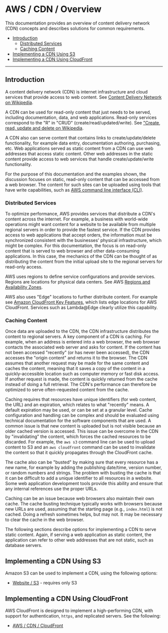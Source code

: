 # AWS / CDN / Overview #

This documentation provides an overview of
content delivery network (CDN) concepts and describes solutions for common requirements.

*   [Introduction](#introduction)
    +   [Distributed Services](#distributed-services)
    +   [Caching Content](#caching-content)
*   [Implementing a CDN Using S3](#implementing-a-cdn-using-s3)
*   [Implementing a CDN Using CloudFront](#implementing-a-cdn-using-cloudfront)

---------------

## Introduction ##

A content delivery network (CDN) is internet infrastructure and cloud services that
provide access to web content.
See [Content Delivery Network on Wikipedia](https://en.wikipedia.org/wiki/Content_delivery_network).

A CDN can be used for read-only content that just needs to be served,
including documentation, data, and web applications.
Read-only services correspond to the "R" in "CRUD" (create/read/updated/write).
See ["Create, read, update and delete on Wikipedia](https://en.wikipedia.org/wiki/Create,_read,_update_and_delete).

A CDN also can serve content that contains links to create/update/delete functionality,
for example data entry, documentation authoring, purchasing, etc.
Web applications served as static content from a CDN can use web addresses that access static content.
Other web addresses in the static content provide access to web services that handle create/update/write functionality.

For the purpose of this documentation and the examples shown, the
discussion focuses on static, read-only content that can be accessed from a web browser.
The content for such sites can be uploaded using tools that have write capabilities,
such as [AWS command line interface (CLI)](../cli/cli.md).

### Distributed Services ###

To optimize performance, AWS provides services that distribute a CDN's content across the internet.
For example, a business with world-wide operations might want content for a website
to be available from multiple regional servers in order to provide the fastest service.
If the CDN provides access to web applications that accept orders,
the information must be synchronized consistent with the businesses' physical infrastructure,
which might be complex.  For this documentation,
the focus is on read-only content that is served to web browser and other data-consuming applications.
In this case, the mechanics of the CDN can be thought of as distributing the content from
the initial upload site to the regional servers for read-only access.

AWS uses regions to define service configurations and provide services.
Regions are locations for physical data centers.
See AWS [Regions and Availability Zones](https://aws.amazon.com/about-aws/global-infrastructure/regions_az/).

AWS also uses "Edge" locations to further distribute content.
For example see [Amazon CloudFront Key Features](https://aws.amazon.com/cloudfront/features/?p=ugi&l=na),
which lists edge locations for AWS CloudFront.
Services such as Lambda@Edge clearly utilize this capability.

### Caching Content ###

Once data are uploaded to the CDN, the CDN infrastructure distributes the content to regional servers.
A key component of a CDN is caching.
For example, when an address is entered into a web browser,
the web browser contacts the associated web server and asks for content.
If the content has not been accessed "recently" (or has never been accessed),
the CDN accesses the "origin content" and returns it to the browser.
The CDN assumes that another request may be made for the same content and caches the content,
meaning that it saves a copy of the content in a quickly-accessible location such as computer memory or fast disk access.
If another request is made, the content is quickly returned from the cache instead of doing a full retrieval.
The CDN's performance can therefore be optimized to serve often-requested content from the cache.

Caching requires that resources have unique identifiers (for web content, the URL) and an expiration,
which relates to what "recently" means.
A default expiration may be used, or can be set at a granular level.
Cache configuration and handling can be complex and should be evaluated using technical documentation for the software
components that are used.
A common issue is that new content is uploaded but is not visible because an older cached version is accessed.
This issue can be overcome in the CDN by "invalidating" the content, which forces the cached resources to be discarded.
For example, the `aws s3` command line can be used to upload content to S3 and an `aws cloudfront` command
can be used to invalidate the content so that it quickly propagates through the CloudFront cache.

The cache also can be "busted" by making sure that every resource has a new name,
for example by adding the publishing date/time, version number, or random numbers and strings.
The problem with busting the cache is that it can be difficult to add a unique identifier to all resources in a website.
Some web application development tools provide this ability and ensure that any internal references use the proper URLs.

Caching can be an issue because web browsers also maintain their own cache.
The cache busting technique typically works with browsers because new URLs are used,
assuming that the starting page (e.g., `index.html`) is not cached.
Doing a refresh sometimes helps, but may not.
It may be necessary to clear the cache in the web browser.

The following sections describe options for implementing a CDN to serve static content.
Again, if serving a web application as static content, the application can refer to other web addresses that are not static,
such as database servers.

## Implementing a CDN Using S3 ##

Amazon S3 can be used to implement a CDN, using the following options:

*   [Website / S3](../website/s3/s3.md) - requires only S3

## Implementing a CDN Using CloudFront ##

AWS CloudFront is designed to implement a high-performing CDN,
with support for authentication, `https`, and replicated servers.
See the following:

*   [AWS / CDN / CloudFront](cloudfront/cloudfront.md)
